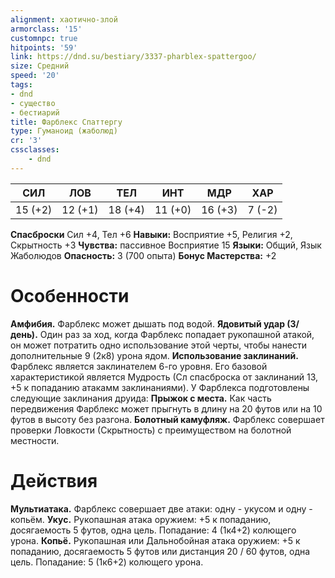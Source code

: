 ```yaml
---
alignment: хаотично-злой
armorclass: '15'
customnpc: true
hitpoints: '59'
link: https://dnd.su/bestiary/3337-pharblex-spattergoo/
size: Средний
speed: '20'
tags:
- dnd
- существо
- бестиарий
title: Фарблекс Спаттергу
type: Гуманоид (жаболюд)
cr: '3'
cssclasses:
    - dnd
---
```



| СИЛ | ЛОВ | ТЕЛ | ИНТ | МДР | ХАР |
|---|---|---|---|---|---|
| 15 (+2) | 12 (+1) | 18 (+4) | 11 (+0) | 16 (+3) | 7 (-2) |
**Спасброски** Сил +4, Тел +6
**Навыки:** Восприятие +5, Религия +2, Скрытность +3
**Чувства:** пассивное Восприятие 15
**Языки:** Общий, Язык Жаболюдов
**Опасность:** 3 (700 опыта)
**Бонус Мастерства:** +2


# Особенности
**Амфибия.** Фарблекс может дышать под водой.
**Ядовитый удар (3/день).** Один раз за ход, когда Фарблекс попадает рукопашной атакой, он может потратить одно использование этой черты, чтобы нанести дополнительные 9 (2к8) урона ядом.
**Использование заклинаний.** Фарблекс является заклинателем 6-го уровня. Его базовой характеристикой является Мудрость (Сл спасброска от заклинаний 13, +5 к попаданию атакамм заклинаниями). У Фарблекса подготовлены следующие заклинания друида:
**Прыжок с места.** Как часть передвижения Фарблекс может прыгнуть в длину на 20 футов или на 10 футов в высоту без разгона.
**Болотный камуфляж.** Фарблекс совершает проверки Ловкости (Скрытность) с преимуществом на болотной местности.


# Действия
**Мультиатака.** Фарблекс совершает две атаки: одну - укусом и одну - копьём.
**Укус.** Рукопашная атака оружием: +5 к попаданию, досягаемость 5 футов, одна цель. Попадание: 4 (1к4+2) колющего урона.
**Копьё.** Рукопашная или Дальнобойная атака оружием: +5 к попаданию, досягаемость 5 футов или дистанция 20 / 60 футов, одна цель. Попадание: 5 (1к6+2) колющего урона.